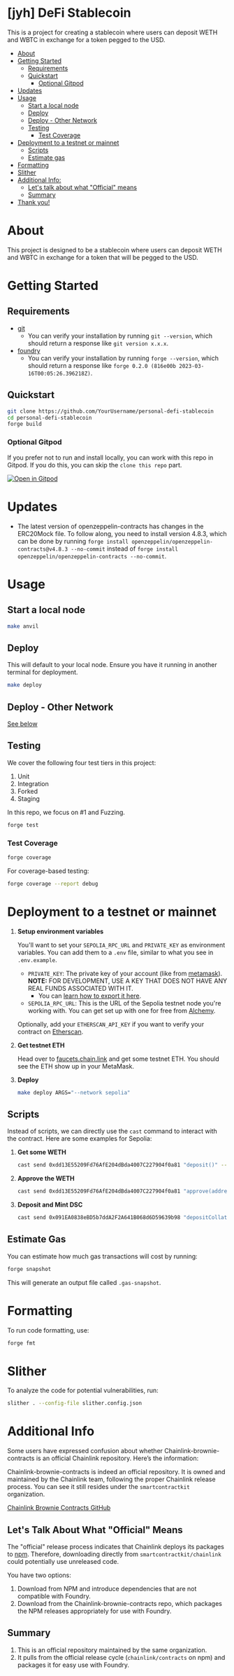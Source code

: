 
# [jyh] DeFi Stablecoin

This is a project for creating a stablecoin where users can deposit WETH and WBTC in exchange for a token pegged to the USD.

- [About](#about)
- [Getting Started](#getting-started)
  - [Requirements](#requirements)
  - [Quickstart](#quickstart)
    - [Optional Gitpod](#optional-gitpod)
- [Updates](#updates)
- [Usage](#usage)
  - [Start a local node](#start-a-local-node)
  - [Deploy](#deploy)
  - [Deploy - Other Network](#deploy---other-network)
  - [Testing](#testing)
    - [Test Coverage](#test-coverage)
- [Deployment to a testnet or mainnet](#deployment-to-a-testnet-or-mainnet)
  - [Scripts](#scripts)
  - [Estimate gas](#estimate-gas)
- [Formatting](#formatting)
- [Slither](#slither)
- [Additional Info:](#additional-info)
  - [Let's talk about what "Official" means](#lets-talk-about-what-official-means)
  - [Summary](#summary)
- [Thank you!](#thank-you)

# About

This project is designed to be a stablecoin where users can deposit WETH and WBTC in exchange for a token that will be pegged to the USD.

# Getting Started

## Requirements

- [git](https://git-scm.com/book/en/v2/Getting-Started-Installing-Git)
  - You can verify your installation by running `git --version`, which should return a response like `git version x.x.x`.
- [foundry](https://getfoundry.sh/)
  - You can verify your installation by running `forge --version`, which should return a response like `forge 0.2.0 (816e00b 2023-03-16T00:05:26.396218Z)`.

## Quickstart

```bash
git clone https://github.com/YourUsername/personal-defi-stablecoin
cd personal-defi-stablecoin
forge build
```

### Optional Gitpod

If you prefer not to run and install locally, you can work with this repo in Gitpod. If you do this, you can skip the `clone this repo` part.

[![Open in Gitpod](https://gitpod.io/button/open-in-gitpod.svg)](https://gitpod.io/#github.com/YourUsername/personal-defi-stablecoin)

# Updates

- The latest version of openzeppelin-contracts has changes in the ERC20Mock file. To follow along, you need to install version 4.8.3, which can be done by running `forge install openzeppelin/openzeppelin-contracts@v4.8.3 --no-commit` instead of `forge install openzeppelin/openzeppelin-contracts --no-commit`.

# Usage

## Start a local node

```bash
make anvil
```

## Deploy

This will default to your local node. Ensure you have it running in another terminal for deployment.

```bash
make deploy
```

## Deploy - Other Network

[See below](#deployment-to-a-testnet-or-mainnet)

## Testing

We cover the following four test tiers in this project:

1. Unit
2. Integration
3. Forked
4. Staging

In this repo, we focus on #1 and Fuzzing.

```bash
forge test
```

### Test Coverage

```bash
forge coverage
```

For coverage-based testing:

```bash
forge coverage --report debug
```

# Deployment to a testnet or mainnet

1. **Setup environment variables**

   You'll want to set your `SEPOLIA_RPC_URL` and `PRIVATE_KEY` as environment variables. You can add them to a `.env` file, similar to what you see in `.env.example`.

   - `PRIVATE_KEY`: The private key of your account (like from [metamask](https://metamask.io/)). **NOTE:** FOR DEVELOPMENT, USE A KEY THAT DOES NOT HAVE ANY REAL FUNDS ASSOCIATED WITH IT.
     - You can [learn how to export it here](https://metamask.zendesk.com/hc/en-us/articles/360015289632-How-to-Export-an-Account-Private-Key).
   - `SEPOLIA_RPC_URL`: This is the URL of the Sepolia testnet node you're working with. You can get set up with one for free from [Alchemy](https://alchemy.com/?a=673c802981).

   Optionally, add your `ETHERSCAN_API_KEY` if you want to verify your contract on [Etherscan](https://etherscan.io/).

2. **Get testnet ETH**

   Head over to [faucets.chain.link](https://faucets.chain.link/) and get some testnet ETH. You should see the ETH show up in your MetaMask.

3. **Deploy**

   ```bash
   make deploy ARGS="--network sepolia"
   ```

## Scripts

Instead of scripts, we can directly use the `cast` command to interact with the contract. Here are some examples for Sepolia:

1. **Get some WETH**

   ```bash
   cast send 0xdd13E55209Fd76AfE204dBda4007C227904f0a81 "deposit()" --value 0.1ether --rpc-url $SEPOLIA_RPC_URL --private-key $PRIVATE_KEY
   ```

2. **Approve the WETH**

   ```bash
   cast send 0xdd13E55209Fd76AfE204dBda4007C227904f0a81 "approve(address,uint256)" 0x091EA0838eBD5b7ddA2F2A641B068d6D59639b98 1000000000000000000 --rpc-url $SEPOLIA_RPC_URL --private-key $PRIVATE_KEY
   ```

3. **Deposit and Mint DSC**

   ```bash
   cast send 0x091EA0838eBD5b7ddA2F2A641B068d6D59639b98 "depositCollateralAndMintDsc(address,uint256,uint256)" 0xdd13E55209Fd76AfE204dBda4007C227904f0a81 100000000000000000 10000000000000000 --rpc-url $SEPOLIA_RPC_URL --private-key $PRIVATE_KEY
   ```

## Estimate Gas

You can estimate how much gas transactions will cost by running:

```bash
forge snapshot
```

This will generate an output file called `.gas-snapshot`.

# Formatting

To run code formatting, use:

```bash
forge fmt
```

# Slither

To analyze the code for potential vulnerabilities, run:

```bash
slither . --config-file slither.config.json
```

# Additional Info

Some users have expressed confusion about whether Chainlink-brownie-contracts is an official Chainlink repository. Here’s the information:

Chainlink-brownie-contracts is indeed an official repository. It is owned and maintained by the Chainlink team, following the proper Chainlink release process. You can see it still resides under the `smartcontractkit` organization.

[Chainlink Brownie Contracts GitHub](https://github.com/smartcontractkit/chainlink-brownie-contracts)

## Let's Talk About What "Official" Means

The "official" release process indicates that Chainlink deploys its packages to [npm](https://www.npmjs.com/package/@chainlink/contracts). Therefore, downloading directly from `smartcontractkit/chainlink` could potentially use unreleased code.

You have two options:

1. Download from NPM and introduce dependencies that are not compatible with Foundry.
2. Download from the Chainlink-brownie-contracts repo, which packages the NPM releases appropriately for use with Foundry.

## Summary

1. This is an official repository maintained by the same organization.
2. It pulls from the official release cycle (`chainlink/contracts` on npm) and packages it for easy use with Foundry.


